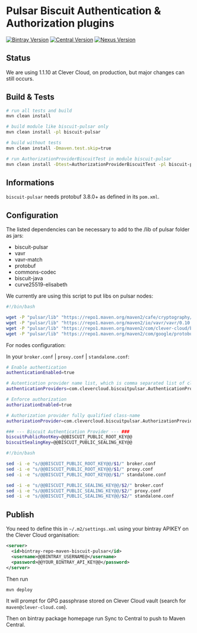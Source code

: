 # Pulsar Biscuit Authentication & Authorization plugins

[![Bintray Version](https://img.shields.io/bintray/v/clevercloud/maven/biscuit-pulsar.svg)](https://bintray.com/clevercloud/maven/biscuit-pulsar#)
[![Central Version](https://img.shields.io/maven-central/v/com.clever-cloud/biscuit-pulsar)](https://mvnrepository.com/artifact/com.clever-cloud/biscuit-pulsar)
[![Nexus Version](https://img.shields.io/nexus/r/com.clever-cloud/biscuit-pulsar?server=https%3A%2F%2Foss.sonatype.org)](https://search.maven.org/artifact/com.clever-cloud/biscuit-pulsar)

## Status

We are using 1.1.10 at Clever Cloud, on production, but major changes can still occurs.

## Build & Tests

```bash
# run all tests and build
mvn clean install

# build module like biscuit-pulsar only
mvn clean install -pl biscuit-pulsar

# build without tests
mvn clean install -Dmaven.test.skip=true

# run AuthorizationProviderBiscuitTest in module biscuit-pulsar
mvn clean install -Dtest=AuthorizationProviderBiscuitTest -pl biscuit-pulsar
```

## Informations

`biscuit-pulsar` needs protobuf 3.8.0+ as defined in its `pom.xml`.

## Configuration

The listed dependencies can be necessary to add to the /lib of pulsar folder as jars:

- biscuit-pulsar
- vavr
- vavr-match
- protobuf
- commons-codec
- biscuit-java
- curve25519-elisabeth

We currently are using this script to put libs on pulsar nodes:

```bash
#!/bin/bash

wget -P "pulsar/lib" "https://repo1.maven.org/maven2/cafe/cryptography/curve25519-elisabeth/0.1.0/curve25519-elisabeth-0.1.0.jar"
wget -P "pulsar/lib" "https://repo1.maven.org/maven2/io/vavr/vavr/0.10.2/vavr-0.10.2.jar"
wget -P "pulsar/lib" "https://repo1.maven.org/maven2/com/clever-cloud/biscuit-java/0.2.7/biscuit-java-0.2.7.jar"
wget -P "pulsar/lib" "https://repo1.maven.org/maven2/com/google/protobuf/protobuf-java/3.8.0/protobuf-java-3.8.0.jar"
```

For nodes configuration:

In your `broker.conf` | `proxy.conf` | `standalone.conf`:

```bash
# Enable authentication
authenticationEnabled=true

# Autentication provider name list, which is comma separated list of class names
authenticationProviders=com.clevercloud.biscuitpulsar.AuthenticationProviderBiscuit

# Enforce authorization
authorizationEnabled=true

# Authorization provider fully qualified class-name
authorizationProvider=com.clevercloud.biscuitpulsar.AuthorizationProviderBiscuit

### --- Biscuit Authentication Provider --- ###
biscuitPublicRootKey=@@BISCUIT_PUBLIC_ROOT_KEY@@
biscuitSealingKey=@@BISCUIT_PUBLIC_SEALING_KEY@@
```

```bash
#!/bin/bash

sed -i -e "s/@@BISCUIT_PUBLIC_ROOT_KEY@@/$1/" broker.conf
sed -i -e "s/@@BISCUIT_PUBLIC_ROOT_KEY@@/$1/" proxy.conf
sed -i -e "s/@@BISCUIT_PUBLIC_ROOT_KEY@@/$1/" standalone.conf

sed -i -e "s/@@BISCUIT_PUBLIC_SEALING_KEY@@/$2/" broker.conf
sed -i -e "s/@@BISCUIT_PUBLIC_SEALING_KEY@@/$2/" proxy.conf
sed -i -e "s/@@BISCUIT_PUBLIC_SEALING_KEY@@/$2/" standalone.conf
```

## Publish

You need to define this in `~/.m2/settings.xml` using your bintray APIKEY on the Clever Cloud organisation:

```xml
<server>
  <id>bintray-repo-maven-biscuit-pulsar</id>
  <username>@@BINTRAY_USERNAME@</username>
  <password>@@YOUR_BINTRAY_API_KEY@@</password>
</server>
```

Then run

```bash
mvn deploy
```

It will prompt for GPG passphrase stored on Clever Cloud vault (search for `maven@clever-cloud.com`).

Then on bintray package homepage run Sync to Central to push to Maven Central.
